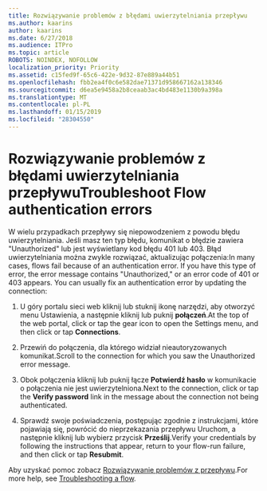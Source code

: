 ```yaml
---
title: Rozwiązywanie problemów z błędami uwierzytelniania przepływu
ms.author: kaarins
author: kaarins
ms.date: 6/27/2018
ms.audience: ITPro
ms.topic: article
ROBOTS: NOINDEX, NOFOLLOW
localization_priority: Priority
ms.assetid: c15fed9f-65c6-422e-9d32-87e889a44b51
ms.openlocfilehash: fbb2ea4f0c6e582dae71371d958667162a138346
ms.sourcegitcommit: d6ea5e9458a2b8ceaab3ac4bd483e1130b9a398a
ms.translationtype: MT
ms.contentlocale: pl-PL
ms.lasthandoff: 01/15/2019
ms.locfileid: "28304550"
---
```

# <a name="troubleshoot-flow-authentication-errors"></a><span data-ttu-id="d8989-102">Rozwiązywanie problemów z błędami uwierzytelniania przepływu</span><span class="sxs-lookup"><span data-stu-id="d8989-102">Troubleshoot Flow authentication errors</span></span>

<span data-ttu-id="d8989-p101">W wielu przypadkach przepływy się niepowodzeniem z powodu błędu uwierzytelniania. Jeśli masz ten typ błędu, komunikat o błędzie zawiera "Unauthorized" lub jest wyświetlany kod błędu 401 lub 403. Błąd uwierzytelniania można zwykle rozwiązać, aktualizując połączenia:</span><span class="sxs-lookup"><span data-stu-id="d8989-p101">In many cases, flows fail because of an authentication error. If you have this type of error, the error message contains "Unauthorized," or an error code of 401 or 403 appears. You can usually fix an authentication error by updating the connection:</span></span>
  
1. <span data-ttu-id="d8989-106">U góry portalu sieci web kliknij lub stuknij ikonę narzędzi, aby otworzyć menu Ustawienia, a następnie kliknij lub puknij **połączeń**.</span><span class="sxs-lookup"><span data-stu-id="d8989-106">At the top of the web portal, click or tap the gear icon to open the Settings menu, and then click or tap **Connections**.</span></span>
    
2. <span data-ttu-id="d8989-107">Przewiń do połączenia, dla którego widział nieautoryzowanych komunikat.</span><span class="sxs-lookup"><span data-stu-id="d8989-107">Scroll to the connection for which you saw the Unauthorized error message.</span></span>
    
3. <span data-ttu-id="d8989-108">Obok połączenia kliknij lub puknij łącze **Potwierdź hasło** w komunikacie o połączenia nie jest uwierzytelniona.</span><span class="sxs-lookup"><span data-stu-id="d8989-108">Next to the connection, click or tap the **Verify password** link in the message about the connection not being authenticated.</span></span> 
    
4. <span data-ttu-id="d8989-109">Sprawdź swoje poświadczenia, postępując zgodnie z instrukcjami, które pojawiają się, powrócić do nieprzekazania przepływu Uruchom, a następnie kliknij lub wybierz przycisk **Prześlij**.</span><span class="sxs-lookup"><span data-stu-id="d8989-109">Verify your credentials by following the instructions that appear, return to your flow-run failure, and then click or tap **Resubmit**.</span></span>
    
<span data-ttu-id="d8989-110">Aby uzyskać pomoc zobacz [Rozwiązywanie problemów z przepływu](https://go.microsoft.com/fwlink/?linkid=872110).</span><span class="sxs-lookup"><span data-stu-id="d8989-110">For more help, see [Troubleshooting a flow](https://go.microsoft.com/fwlink/?linkid=872110).</span></span>
  

